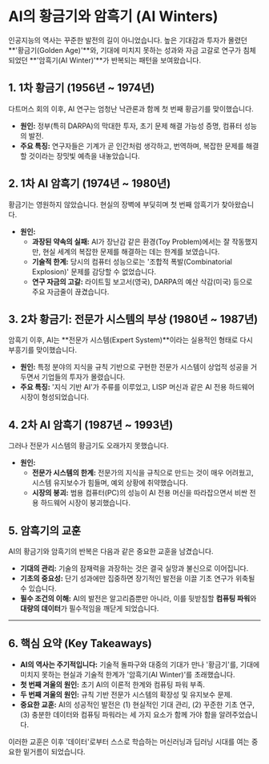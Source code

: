 # AI의 황금기와 암흑기 (AI Winters)

인공지능의 역사는 꾸준한 발전의 길이 아니었습니다. 높은 기대감과 투자가 몰렸던 **'황금기(Golden Age)'**와, 기대에 미치지 못하는 성과와 자금 고갈로 연구가 침체되었던 **'암흑기(AI Winter)'**가 반복되는 패턴을 보여왔습니다.

## 1. 1차 황금기 (1956년 ~ 1974년)
다트머스 회의 이후, AI 연구는 엄청난 낙관론과 함께 첫 번째 황금기를 맞이했습니다.
- **원인:** 정부(특히 DARPA)의 막대한 투자, 초기 문제 해결 가능성 증명, 컴퓨터 성능의 발전.
- **주요 특징:** 연구자들은 기계가 곧 인간처럼 생각하고, 번역하며, 복잡한 문제를 해결할 것이라는 장밋빛 예측을 내놓았습니다.

## 2. 1차 AI 암흑기 (1974년 ~ 1980년)
황금기는 영원하지 않았습니다. 현실의 장벽에 부딪히며 첫 번째 암흑기가 찾아왔습니다.
- **원인:**
  - **과장된 약속의 실패:** AI가 장난감 같은 환경(Toy Problem)에서는 잘 작동했지만, 현실 세계의 복잡한 문제를 해결하는 데는 한계를 보였습니다.
  - **기술적 한계:** 당시의 컴퓨터 성능으로는 '조합적 폭발(Combinatorial Explosion)' 문제를 감당할 수 없었습니다.
  - **연구 자금의 고갈:** 라이트힐 보고서(영국), DARPA의 예산 삭감(미국) 등으로 주요 자금줄이 끊겼습니다.

## 3. 2차 황금기: 전문가 시스템의 부상 (1980년 ~ 1987년)
암흑기 이후, AI는 **전문가 시스템(Expert System)**이라는 실용적인 형태로 다시 부흥기를 맞이했습니다.
- **원인:** 특정 분야의 지식을 규칙 기반으로 구현한 전문가 시스템이 상업적 성공을 거두면서 기업들의 투자가 몰렸습니다.
- **주요 특징:** '지식 기반 AI'가 주류를 이루었고, LISP 머신과 같은 AI 전용 하드웨어 시장이 형성되었습니다.

## 4. 2차 AI 암흑기 (1987년 ~ 1993년)
그러나 전문가 시스템의 황금기도 오래가지 못했습니다.
- **원인:**
  - **전문가 시스템의 한계:** 전문가의 지식을 규칙으로 만드는 것이 매우 어려웠고, 시스템 유지보수가 힘들며, 예외 상황에 취약했습니다.
  - **시장의 붕괴:** 범용 컴퓨터(PC)의 성능이 AI 전용 머신을 따라잡으면서 비싼 전용 하드웨어 시장이 붕괴했습니다.

## 5. 암흑기의 교훈
AI의 황금기와 암흑기의 반복은 다음과 같은 중요한 교훈을 남겼습니다.
- **기대의 관리:** 기술의 잠재력을 과장하는 것은 결국 실망과 불신으로 이어집니다.
- **기초의 중요성:** 단기 성과에만 집중하면 장기적인 발전을 이끌 기초 연구가 위축될 수 있습니다.
- **필수 조건의 이해:** AI의 발전은 알고리즘뿐만 아니라, 이를 뒷받침할 **컴퓨팅 파워**와 **대량의 데이터**가 필수적임을 깨닫게 되었습니다.

---

## 6. 핵심 요약 (Key Takeaways)
- **AI의 역사는 주기적입니다:** 기술적 돌파구와 대중의 기대가 만나 '황금기'를, 기대에 미치지 못하는 현실과 기술적 한계가 '암흑기(AI Winter)'를 초래했습니다.
- **첫 번째 겨울의 원인:** 초기 AI의 이론적 한계와 컴퓨팅 파워 부족.
- **두 번째 겨울의 원인:** 규칙 기반 전문가 시스템의 확장성 및 유지보수 문제.
- **중요한 교훈:** AI의 성공적인 발전은 (1) 현실적인 기대 관리, (2) 꾸준한 기초 연구, (3) 충분한 데이터와 컴퓨팅 파워라는 세 가지 요소가 함께 가야 함을 알려주었습니다.

이러한 교훈은 이후 '데이터'로부터 스스로 학습하는 머신러닝과 딥러닝 시대를 여는 중요한 밑거름이 되었습니다.
